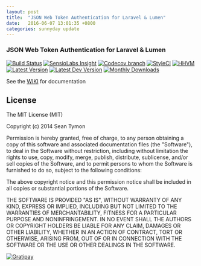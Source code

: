```yaml
---
layout: post
title:  "JSON Web Token Authentication for Laravel & Lumen"
date:   2016-06-07 13:01:35 +0800
categories: sunnyday update
---
```

### JSON Web Token Authentication for Laravel & Lumen

[![Build Status](http://img.shields.io/travis/tymondesigns/jwt-auth/master.svg?style=flat-square)](https://travis-ci.org/tymondesigns/jwt-auth) [![SensioLabs Insight](https://img.shields.io/sensiolabs/i/ba600082-7869-4ea8-b877-0bf6a86d4988.svg?style=flat-square)](https://insight.sensiolabs.com/projects/ba600082-7869-4ea8-b877-0bf6a86d4988) [![Codecov branch](https://img.shields.io/codecov/c/github/tymondesigns/jwt-auth/develop.svg?style=flat-square)](https://codecov.io/github/tymondesigns/jwt-auth) [![StyleCI](https://styleci.io/repos/23680678/shield?style=flat-square)](https://styleci.io/repos/23680678) [![HHVM](https://img.shields.io/hhvm/tymon/jwt-auth.svg?style=flat-square)](http://hhvm.h4cc.de/package/tymon/jwt-auth) [![Latest Version](http://img.shields.io/packagist/v/tymon/jwt-auth.svg?style=flat-square)](https://packagist.org/packages/tymon/jwt-auth) [![Latest Dev Version](https://img.shields.io/packagist/vpre/tymon/jwt-auth.svg?style=flat-square)](https://packagist.org/packages/tymon/jwt-auth#dev-develop) [![Monthly Downloads](https://img.shields.io/packagist/dm/tymon/jwt-auth.svg?style=flat-square)](https://packagist.org/packages/tymon/jwt-auth)

See the [WIKI](https://github.com/tymondesigns/jwt-auth/wiki) for documentation

## License

The MIT License (MIT)

Copyright (c) 2014 Sean Tymon

Permission is hereby granted, free of charge, to any person obtaining a copy
of this software and associated documentation files (the "Software"), to deal
in the Software without restriction, including without limitation the rights
to use, copy, modify, merge, publish, distribute, sublicense, and/or sell
copies of the Software, and to permit persons to whom the Software is
furnished to do so, subject to the following conditions:

The above copyright notice and this permission notice shall be included in all
copies or substantial portions of the Software.

THE SOFTWARE IS PROVIDED "AS IS", WITHOUT WARRANTY OF ANY KIND, EXPRESS OR
IMPLIED, INCLUDING BUT NOT LIMITED TO THE WARRANTIES OF MERCHANTABILITY,
FITNESS FOR A PARTICULAR PURPOSE AND NONINFRINGEMENT. IN NO EVENT SHALL THE
AUTHORS OR COPYRIGHT HOLDERS BE LIABLE FOR ANY CLAIM, DAMAGES OR OTHER
LIABILITY, WHETHER IN AN ACTION OF CONTRACT, TORT OR OTHERWISE, ARISING FROM,
OUT OF OR IN CONNECTION WITH THE SOFTWARE OR THE USE OR OTHER DEALINGS IN THE
SOFTWARE.

[![Gratipay](https://img.shields.io/gratipay/tymondesigns.svg?style=flat-square)](https://gratipay.com/tymondesigns)